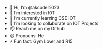 - 👋 Hi, I’m @akcoder2023
- 👀 I’m interested in IOT
- 🌱 I’m currently learning CSE IOT
- 💞️ I’m looking to collaborate on IOT Projects
- 📫 Reach me on my Github
- 😄 Pronouns: He
- ⚡ Fun fact:  Gym Lover and R15

<!---
akcoder2023/akcoder2023 is a ✨ special ✨ repository because its `README.md` (this file) appears on your GitHub profile.
You can click the Preview link to take a look at your changes.
--->

